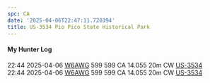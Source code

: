 ```yaml
---
spc: CA
date: '2025-04-06T22:47:11.720394'
title: US-3534 Pio Pico State Historical Park
---
```


#### My Hunter Log
22:44    2025-04-06    [W6AWG](https://qrz.com/db/W6AWG)    599    599    CA    14.055    20m    CW    [US-3534](https://pota.app/#/park/US-3534)
<BR>22:44	2025-04-06	[W6AWG](https://qrz.com/db/W6AWG)	599	599	CA	14.055	20m	CW	[US-3534](https://pota.app/#/park/US-3534)